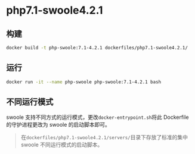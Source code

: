 # php7.1-swoole4.2.1

## 构建
```bash
docker build -t php-swoole:7.1-4.2.1 dockerfiles/php7.1-swoole4.2.1/
```

## 运行
```bash
docker run -it --name php-swoole php-swoole:7.1-4.2.1 bash
```

## 不同运行模式
swoole 支持不同方式的运行模式，更改`docker-entrypoint.sh`将此 Dockerfile 的守护进程更改为 swoole 的启动脚本即可。
> 在`dockerfiles/php7.1-swoole4.2.1/servers/`目录下存放了标准的集中 swoole 不同运行模式的启动脚本。